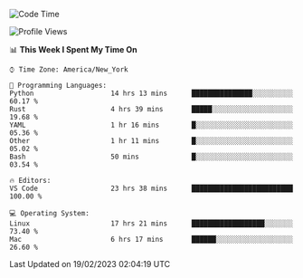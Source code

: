 <!--START_SECTION:waka-->
![Code Time](http://img.shields.io/badge/Code%20Time-164%20hrs%2033%20mins-blue)

![Profile Views](http://img.shields.io/badge/Profile%20Views-8-blue)

📊 **This Week I Spent My Time On** 

```text
⌚︎ Time Zone: America/New_York

💬 Programming Languages: 
Python                   14 hrs 13 mins      ███████████████░░░░░░░░░░   60.17 % 
Rust                     4 hrs 39 mins       █████░░░░░░░░░░░░░░░░░░░░   19.68 % 
YAML                     1 hr 16 mins        █░░░░░░░░░░░░░░░░░░░░░░░░   05.36 % 
Other                    1 hr 11 mins        █░░░░░░░░░░░░░░░░░░░░░░░░   05.02 % 
Bash                     50 mins             █░░░░░░░░░░░░░░░░░░░░░░░░   03.54 % 

🔥 Editors: 
VS Code                  23 hrs 38 mins      █████████████████████████   100.00 % 

💻 Operating System: 
Linux                    17 hrs 21 mins      ██████████████████░░░░░░░   73.40 % 
Mac                      6 hrs 17 mins       ██████░░░░░░░░░░░░░░░░░░░   26.60 % 

```


 Last Updated on 19/02/2023 02:04:19 UTC
<!--END_SECTION:waka-->
